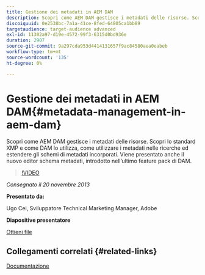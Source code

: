 ```yaml
---
title: Gestione dei metadati in AEM DAM
description: Scopri come AEM DAM gestisce i metadati delle risorse. Scopri lo standard XMP e come DAM lo utilizza, come utilizzare i metadati nelle ricerche ed estendere gli schemi di metadati incorporati. Viene presentato anche il nuovo editor schema metadati, introdotto nell’ultimo feature pack di DAM.
discoiquuid: 0e2538bc-7a1a-41ce-8fed-64805ca1bb89
targetaudience: target-audience advanced
exl-id: 11302a97-d19e-4572-99f3-6315d0bd936e
duration: 2907
source-git-commit: 9a297cda953d4414131657f9ac84580aea0eabeb
workflow-type: tm+mt
source-wordcount: '135'
ht-degree: 0%

---
```


# Gestione dei metadati in AEM DAM{#metadata-management-in-aem-dam}

Scopri come AEM DAM gestisce i metadati delle risorse. Scopri lo standard XMP e come DAM lo utilizza, come utilizzare i metadati nelle ricerche ed estendere gli schemi di metadati incorporati. Viene presentato anche il nuovo editor schema metadati, introdotto nell’ultimo feature pack di DAM.

>[!VIDEO](https://video.tv.adobe.com/v/19524/?quality=9)

*Consegnato il 20 novembre 2013*

**Presentato da:**

Ugo Cei, Sviluppatore Technical Marketing Manager, Adobe

**Diapositive presentatore**

[Ottieni file](assets/metadata-management-in-aem-dam.pdf)

## Collegamenti correlati {#related-links}

[Documentazione](https://docs.adobe.com/content/docs/en/cq/5-6-1/dam/metadata_for_digitalassetmanagement.html)

